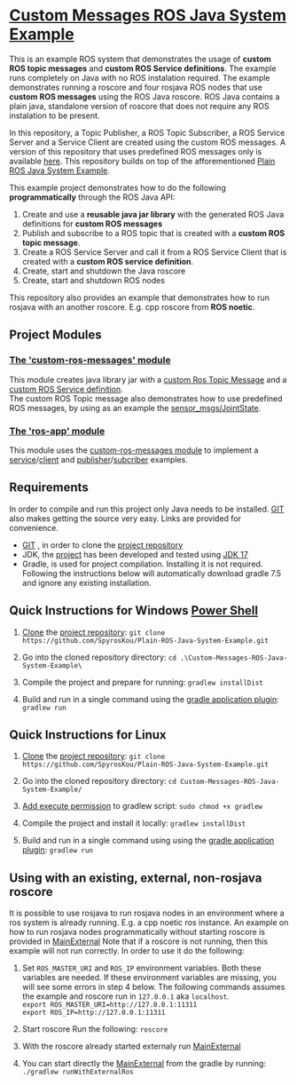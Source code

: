 # [Custom Messages ROS Java System Example](https://github.com/SpyrosKou/Custom-Messages-ROS-Java-System-Example.git)

This is an example ROS system that demonstrates the usage of **custom ROS topic messages** and **custom ROS Service definitions**.
The example runs completely on Java with no ROS instalation required.
The example demonstrates running a roscore and four rosjava ROS nodes that use **custom ROS messages** using the ROS Java roscore. 
ROS Java contains a plain java, standalone version of roscore that does not require any ROS instalation to be present.

In this repository, a Topic Publisher, a ROS Topic Subscriber, a ROS Service Server and a Service Client are created using the custom ROS messages.
A version of this repository that uses predefined ROS messages only is available [here](https://github.com/SpyrosKou/Plain-ROS-Java-System-Example.git).
This repository builds on top of the afforementioned [Plain ROS Java System Example](https://github.com/SpyrosKou/Plain-ROS-Java-System-Example.git).

This example project demonstrates how to do the following **programmatically** through the ROS Java API:
1. Create and use a **reusable java jar library** with the generated ROS Java definitions for **custom ROS messages**
2. Publish and subscribe to a ROS topic that is created with a **custom ROS topic message**.
3. Create a ROS Service Server and call it from a ROS Service Client that is created with a **custom ROS service definition**.
4. Create, start and shutdown the Java roscore
5. Create, start and shutdown ROS nodes


This repository also provides an example that demonstrates how to run rosjava with an another roscore. E.g. cpp roscore from **ROS noetic**. 

## Project Modules
### [The 'custom-ros-messages' module](https://github.com/SpyrosKou/Custom-Messages-ROS-Java-System-Example/tree/main/custom-ros-messages)
This module creates java library jar with a [custom Ros Topic Message](https://github.com/SpyrosKou/Custom-Messages-ROS-Java-System-Example/blob/main/custom-ros-messages/src/main/resources/custom_msgs/msg/RosCustomMessage.msg) and a [custom ROS Service definition](https://github.com/SpyrosKou/Custom-Messages-ROS-Java-System-Example/blob/main/custom-ros-messages/src/main/resources/custom_msgs/srv/CustomAddition.srv).    
The custom ROS Topic message also demonstrates how to use predefined ROS messages, by using as an example the [sensor_msgs/JointState](http://docs.ros.org/en/api/sensor_msgs/html/msg/JointState.html).

### [The 'ros-app' module](https://github.com/SpyrosKou/Custom-Messages-ROS-Java-System-Example/tree/main/ros-app)
This module uses the [custom-ros-messages module](https://github.com/SpyrosKou/Custom-Messages-ROS-Java-System-Example/tree/main/custom-ros-messages) to implement a [service](https://github.com/SpyrosKou/Custom-Messages-ROS-Java-System-Example/blob/main/ros-app/src/main/java/eu.spyros.koukas.ros.examples/CustomROSJavaServerNodeMain.java)/[client](https://github.com/SpyrosKou/Custom-Messages-ROS-Java-System-Example/blob/main/ros-app/src/main/java/eu.spyros.koukas.ros.examples/CustomROSJavaClientNodeMain.java) and [publisher](https://github.com/SpyrosKou/Custom-Messages-ROS-Java-System-Example/blob/main/ros-app/src/main/java/eu.spyros.koukas.ros.examples/CustomROSJavaPublisherNodeMain.java)/[subcriber](https://github.com/SpyrosKou/Custom-Messages-ROS-Java-System-Example/blob/main/ros-app/src/main/java/eu.spyros.koukas.ros.examples/CustomROSJavaSubscriberNodeMain.java) examples.

## Requirements

In order to compile and run this project only Java needs to be installed. [GIT](https://git-scm.com/downloads) also makes getting the source very easy. Links are provided for convenience.
- [GIT](https://git-scm.com/downloads) , in order to clone the [project repository](https://github.com/SpyrosKou/Custom-Messages-ROS-Java-System-Example.git)
- JDK, the [project](https://github.com/SpyrosKou/Custom-Messages-ROS-Java-System-Example.git) has been developed and tested using [JDK 17](https://jdk.java.net/17/)
- Gradle, is used for project compilation. Installing it is not required. Following the instructions below will automatically download gradle 7.5 and ignore any existing installation.

## Quick Instructions for Windows [Power Shell](https://github.com/PowerShell/PowerShell/releases/)
1. [Clone](https://git-scm.com/docs/git-clone) the [project repository](https://github.com/SpyrosKou/Custom-Messages-ROS-Java-System-Example.git):
`git clone https://github.com/SpyrosKou/Plain-ROS-Java-System-Example.git`

2. Go into the cloned repository directory:
`cd .\Custom-Messages-ROS-Java-System-Example\`

3. Compile the project and prepare for running:
`gradlew installDist`

5. Build and run in a single command using the [gradle application plugin](https://docs.gradle.org/current/userguide/application_plugin.html):
`gradlew run`

## Quick Instructions for Linux
1. [Clone](https://git-scm.com/docs/git-clone) the [project repository](https://github.com/SpyrosKou/Custom-Messages-ROS-Java-System-Example.git):
`git clone https://github.com/SpyrosKou/Plain-ROS-Java-System-Example.git`

2. Go into the cloned repository directory:
`cd Custom-Messages-ROS-Java-System-Example/`

3. [Add execute permission](http://manpages.ubuntu.com/manpages/focal/man1/chmod.1.html) to gradlew script:
`sudo chmod +x gradlew`

4. Compile the project and install it locally:
`gradlew installDist`

6. Build and run in a single command using using the [gradle application plugin](https://docs.gradle.org/current/userguide/application_plugin.html):
`gradlew run`

## Using with an existing, external, non-rosjava roscore
It is possible to use rosjava to run rosjava nodes in an environment where a ros system is already running. E.g. a cpp noetic ros instance.
An example on how to run rosjava nodes programmatically without starting roscore is provided in [MainExternal](https://github.com/SpyrosKou/Custom-Messages-ROS-Java-System-Example/blob/ros-app/main/src/main/java/eu.spyros.koukas.ros.examples/MainExternal.java)
Note that if a roscore is not running, then this example will not run correctly.
In order to use it do the following:

1. Set `ROS_MASTER_URI` and `ROS_IP` environment variables. Both these variables are needed. If these environment variables are missing, you will see some errors in step 4 below.
The following commands assumes the example and roscore run in `127.0.0.1` aka `localhost`.   
`export ROS_MASTER_URI=http://127.0.0.1:11311`   
`export ROS_IP=http://127.0.0.1:11311`   

2. Start roscore
Run the following:
`roscore`   

3. With the roscore already started externaly run [MainExternal](https://github.com/SpyrosKou/Custom-Messages-ROS-Java-System-Example/blob/ros-app/main/src/main/java/eu.spyros.koukas.ros.examples/MainExternal.java)
4. You can start directly the [MainExternal](https://github.com/SpyrosKou/Custom-Messages-ROS-Java-System-Example/blob/ros-app/main/src/main/java/eu.spyros.koukas.ros.examples/MainExternal.java) from the gradle by running:
`./gradlew runWithExternalRos`

